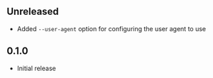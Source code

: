 Unreleased
----------
- Added `--user-agent` option for configuring the user agent to use


0.1.0
-----
- Initial release
